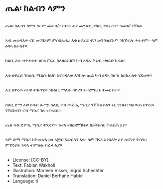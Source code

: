 # ጤል፡ ከልብን ላምን

##
ጤል፡ ከልብን ላምን ግርም መሓዙት ነበሩ። ሓደ መዓልቲ ታክሲ ተሳፊሮም ንመገሻ ነቐሉ።

##
ኣብ መወዳእታ ናይ መገሻኦም ምስበጽሑ፡ እቲ ዘዋራይ ዋጋ መጓዓዝያኦም ንክኸፍሉ ሓተቶም። ላም ዕዳኣ ከፈለት።

##
ከልቢ እቲ ዝተሓተተ ልክዕ ሸርፊ ስለዘይነበሮ፡ ካብ ዕዳኡ ቅሩብ ዝዛይድ ከፈለ።

##
እቲ ዘዋራይ ንከልቢ ማልሱ ክህቦ እናተዳለወ እንከሎ ጤል ካብ ዕዳኣ ገለ'ኳ ከይከፈለት ሃደመት።

##
እቲ ዘዋራይ ኣዝዩ ተቘጥዐ። ንከልቢ ማልሱ ከይሃቦ ተሓምቢቡ ተመርቀፈ።

##
ስለዚ ድማ እዩ፡ ክሳብ ሎሚ፡ ከልቢ ናብ ውሽጢ ማኪና ንኽቕልቀልን ነቲ ገንዘብ ዝእውዶ ዘዋራይ ንኽረክብን ናብ ማኪና ገጹ ዝጐይይ።

##
ጤል ካብ ድምጺ ማኪና ትሃድም። ዕዳኣ ብዘይምኽፋላ ከይትእሰር ትፈርሕ እያ።

##
ላም ድማ ማኪና ክትመጽእ ከላ ዕጅብ ኣይብላን እዩ። ላም ሸናዕ እንበለት እያ ጽርግያ ትሰግር ምኽንያቱ ዕዳኣ ብምሉኡ ከፊላ እያ።

##
* License: [CC-BY]
* Text: Fabian Wakholi
* Illustration: Marleen Visser, Ingrid Schechter
* Translation: Daniel Berhane Habte
* Language: ti

